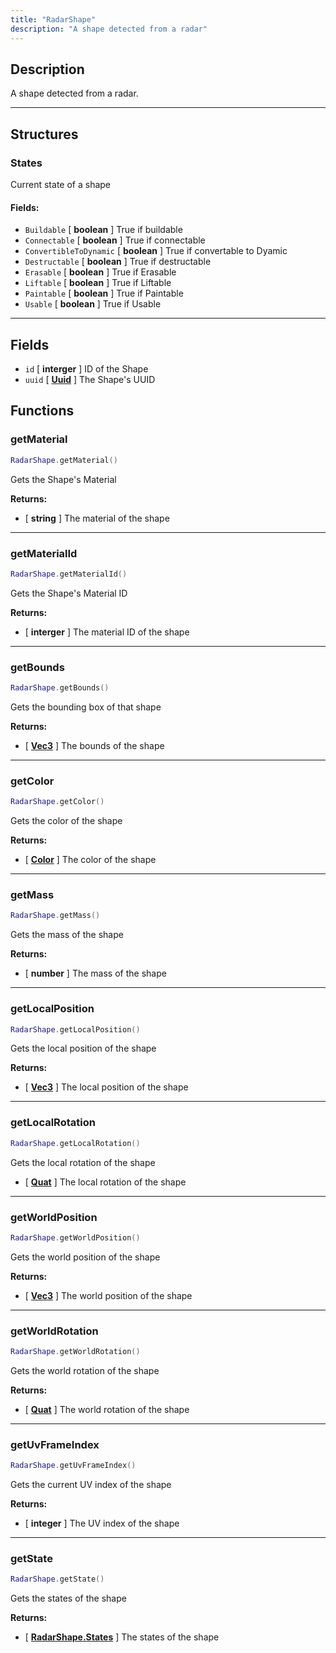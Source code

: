 ```yaml
---
title: "RadarShape"
description: "A shape detected from a radar"
---
```


## Description

A shape detected from a radar.

---

## Structures

### States

Current state of a shape

#### Fields:

- `Buildable` [ **boolean** ] True if buildable
- `Connectable` [ **boolean** ] True if connectable
- `ConvertibleToDynamic` [ **boolean** ] True if convertable to Dyamic
- `Destructable` [ **boolean** ] True if destructable
- `Erasable` [ **boolean** ] True if Erasable
- `Liftable` [ **boolean** ] True if Liftable
- `Paintable` [ **boolean** ] True if Paintable
- `Usable` [ **boolean** ] True if Usable

---

## Fields

- `id` [ **interger** ] ID of the Shape
- `uuid` [ **[Uuid](https://scrapmechanicdocs.com/docs/Game-Script-Environment/Userdata/Uuid/)** ] The Shape's UUID

## Functions

### getMaterial

```lua
RadarShape.getMaterial()
```

Gets the Shape's Material

**Returns:**
- [ **string** ] The material of the shape

---

### getMaterialId

```lua
RadarShape.getMaterialId()
```

Gets the Shape's Material ID

**Returns:**
- [ **interger** ] The material ID of the shape

---

### getBounds

```lua
RadarShape.getBounds()
```

Gets the bounding box of that shape

**Returns:**
- [ **[Vec3](https://scrapmechanicdocs.com/docs/Game-Script-Environment/Userdata/Vec3/)** ] The bounds of the shape

---

### getColor

```lua
RadarShape.getColor()
```

Gets the color of the shape

**Returns:**
- [ **[Color](https://scrapmechanicdocs.com/docs/Game-Script-Environment/Userdata/Color/)** ] The color of the shape

---

### getMass

```lua
RadarShape.getMass()
```

Gets the mass of the shape

**Returns:**
- [ **number** ] The mass of the shape

---

### getLocalPosition

```lua
RadarShape.getLocalPosition()
```

Gets the local position of the shape

**Returns:**
- [ **[Vec3](https://scrapmechanicdocs.com/docs/Game-Script-Environment/Userdata/Vec3/)** ] The local position of the shape

---

### getLocalRotation

```lua
RadarShape.getLocalRotation()
```

Gets the local rotation of the shape
- [ **[Quat](https://scrapmechanicdocs.com/docs/Game-Script-Environment/Userdata/Quat/)** ] The local rotation of the shape

---

### getWorldPosition

```lua
RadarShape.getWorldPosition()
```

Gets the world position of the shape

**Returns:**
- [ **[Vec3](https://scrapmechanicdocs.com/docs/Game-Script-Environment/Userdata/Vec3/)** ] The world position of the shape

---

### getWorldRotation

```lua
RadarShape.getWorldRotation()
```

Gets the world rotation of the shape

**Returns:**
- [ **[Quat](https://scrapmechanicdocs.com/docs/Game-Script-Environment/Userdata/Quat/)** ] The world rotation of the shape

---

### getUvFrameIndex

```lua
RadarShape.getUvFrameIndex()
```

Gets the current UV index of the shape

**Returns:**
- [ **integer** ] The UV index of the shape

---

### getState

```lua
RadarShape.getState()
```

Gets the states of the shape

**Returns:**
- [ **[RadarShape.States](#states)** ] The states of the shape
